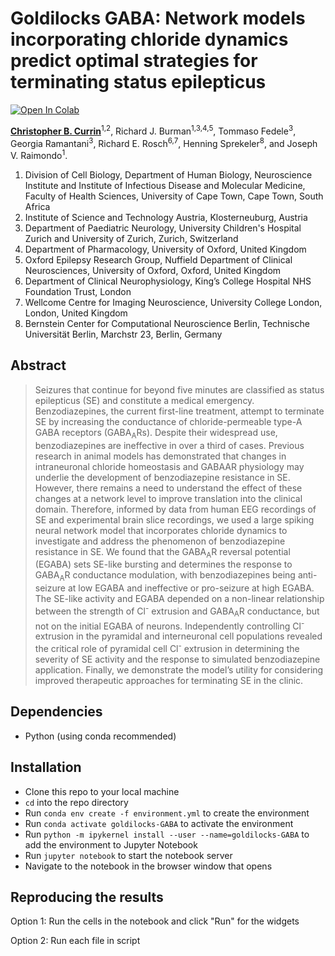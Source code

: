 # Goldilocks GABA: Network models incorporating chloride dynamics predict optimal strategies for terminating status epilepticus

<a target="_blank" href="https://colab.research.google.com/github/ChrisCurrin/goldilocks-GABA/blob/main/lrd_figures.ipynb">
  <img src="https://colab.research.google.com/assets/colab-badge.svg" alt="Open In Colab"/>
</a>


**[Christopher B. Currin](https://chriscurrin.com)**<sup>1,2</sup>, Richard J. Burman<sup>1,3,4,5</sup>, Tommaso Fedele<sup>3</sup>, Georgia Ramantani<sup>3</sup>, Richard E. Rosch<sup>6,7</sup>, Henning Sprekeler<sup>8</sup>, and Joseph V. Raimondo<sup>1</sup>.

1. Division of Cell Biology, Department of Human Biology, Neuroscience Institute and Institute of Infectious Disease and Molecular Medicine, Faculty of Health Sciences, University of Cape Town, Cape Town, South Africa
2. Institute of Science and Technology Austria, Klosterneuburg, Austria
3. Department of Paediatric Neurology, University Children's Hospital Zurich and University of Zurich, Zurich, Switzerland
4. Department of Pharmacology, University of Oxford, United Kingdom
5. Oxford Epilepsy Research Group, Nuffield Department of Clinical Neurosciences, University of Oxford, Oxford, United Kingdom
6. Department of Clinical Neurophysiology, King’s College Hospital NHS Foundation Trust, London 
7. Wellcome Centre for Imaging Neuroscience, University College London, London, United Kingdom
8. Bernstein Center for Computational Neuroscience Berlin, Technische Universität Berlin, Marchstr 23, Berlin, Germany


## Abstract

> Seizures that continue for beyond five minutes are classified as status epilepticus (SE) and constitute a medical emergency. Benzodiazepines, the current first-line treatment, attempt to terminate SE by increasing the conductance of chloride-permeable type-A GABA receptors (GABA<sub>A</sub>Rs). Despite their widespread use, benzodiazepines are ineffective in over a third of cases. Previous research in animal models has demonstrated that changes in intraneuronal chloride homeostasis and GABAAR physiology may underlie the development of benzodiazepine resistance in SE. However, there remains a need to understand the effect of these changes at a network level to improve translation into the clinical domain. Therefore, informed by data from human EEG recordings of SE and experimental brain slice recordings, we used a large spiking neural network model that incorporates chloride dynamics to investigate and address the phenomenon of benzodiazepine resistance in SE. We found that the GABA<sub>A</sub>R reversal potential (EGABA) sets SE-like bursting and determines the response to GABA<sub>A</sub>R conductance modulation, with benzodiazepines being anti-seizure at low EGABA and ineffective or pro-seizure at high EGABA. The SE-like activity and EGABA depended on a non-linear relationship between the strength of Cl<sup>-</sup> extrusion and GABA<sub>A</sub>R conductance, but not on the initial EGABA of neurons. Independently controlling Cl<sup>-</sup> extrusion in the pyramidal and interneuronal cell populations revealed the critical role of pyramidal cell Cl<sup>-</sup> extrusion in determining the severity of SE activity and the response to simulated benzodiazepine application. Finally, we demonstrate the model’s utility for considering improved therapeutic approaches for terminating SE in the clinic.

## Dependencies

* Python (using conda recommended)

## Installation

* Clone this repo to your local machine
* `cd` into the repo directory
* Run `conda env create -f environment.yml` to create the environment
* Run `conda activate goldilocks-GABA` to activate the environment
* Run `python -m ipykernel install --user --name=goldilocks-GABA` to add the environment to Jupyter Notebook
* Run `jupyter notebook` to start the notebook server
* Navigate to the notebook in the browser window that opens

## Reproducing the results

Option 1: Run the cells in the notebook and click "Run" for the widgets

Option 2: Run each file in script
